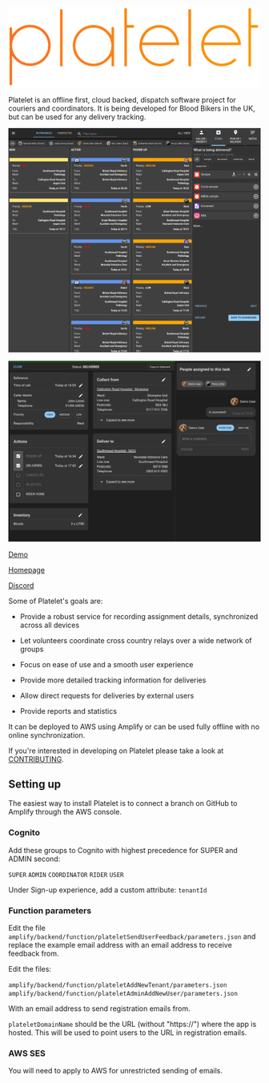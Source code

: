 ![platelet logo](platelet.png "Platelet")

Platelet is an offline first, cloud backed, dispatch software project for couriers and coordinators. It is being developed for Blood Bikers in the UK, but can be used for any delivery tracking.

![dashboard](dashboard.png "Dashboard")

![overview](overview.png "Overview")

[Demo](https://demo.platelet.app)

[Homepage](https://platelet.app)

[Discord](https://discord.gg/tWhCM98ckB)

Some of Platelet's goals are:

- Provide a robust service for recording assignment details, synchronized across all devices

- Let volunteers coordinate cross country relays over a wide network of groups

- Focus on ease of use and a smooth user experience

- Provide more detailed tracking information for deliveries

- Allow direct requests for deliveries by external users

- Provide reports and statistics

It can be deployed to AWS using Amplify or can be used fully offline with no online synchronization.

If you're interested in developing on Platelet please take a look at [CONTRIBUTING](CONTRIBUTING.md).

## Setting up

The easiest way to install Platelet is to connect a branch on GitHub to Amplify through the AWS console.

### Cognito

Add these groups to Cognito with highest precedence for SUPER and ADMIN second:

`SUPER`
`ADMIN`
`COORDINATOR`
`RIDER`
`USER`

Under Sign-up experience, add a custom attribute: `tenantId`

### Function parameters

Edit the file `amplify/backend/function/plateletSendUserFeedback/parameters.json` and replace the example email address with an email address to receive feedback from.

Edit the files:

`amplify/backend/function/plateletAddNewTenant/parameters.json`
`amplify/backend/function/plateletAdminAddNewUser/parameters.json`

With an email address to send registration emails from.

`plateletDomainName` should be the URL (without "https://") where the app is hosted. This will be used to point users to the URL in registration emails.

### AWS SES

You will need to apply to AWS for unrestricted sending of emails.
